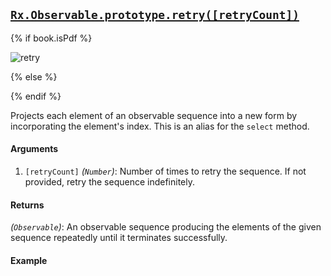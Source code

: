## [`Rx.Observable.prototype.retry([retryCount])`](https://github.com/Reactive-Extensions/RxJS/blob/master/src/core/linq/observable/retry.js)

{% if book.isPdf %}

![retry](http://reactivex.io/documentation/operators/images/retry.png)

{% else %}



{% endif %}

Projects each element of an observable sequence into a new form by incorporating the element's index.  This is an alias for the `select` method.

#### Arguments
1. `[retryCount]` *(`Number`)*:  Number of times to retry the sequence. If not provided, retry the sequence indefinitely.
 
#### Returns
*(`Observable`)*: An observable sequence producing the elements of the given sequence repeatedly until it terminates successfully. 

#### Example

[](http://jsbin.com/hixenu/1/embed?js,console)